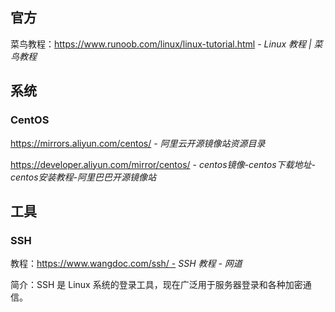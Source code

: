 ## 官方

菜鸟教程：https://www.runoob.com/linux/linux-tutorial.html - *Linux 教程 | 菜鸟教程*

## 系统

### CentOS

https://mirrors.aliyun.com/centos/ - *阿里云开源镜像站资源目录*

https://developer.aliyun.com/mirror/centos/ - *centos镜像-centos下载地址-centos安装教程-阿里巴巴开源镜像站*

## 工具

### SSH

教程：https://www.wangdoc.com/ssh/ - *SSH 教程 - 网道*

简介：SSH 是 Linux 系统的登录工具，现在广泛用于服务器登录和各种加密通信。
